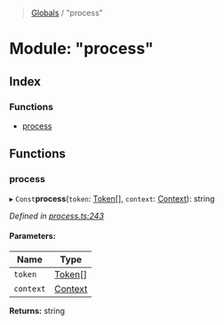 > [Globals](../README.md) / "process"

# Module: "process"

## Index

### Functions

- [process](_process_.md#process)

## Functions

### process

▸ `Const`**process**(`token`: [Token](_index_.md#token)[], `context`: [Context](../interfaces/_context_.context.md)): string

_Defined in [process.ts:243](https://github.com/kenoxa/beamwind/blob/main/packages/beamwind/src/process.ts#L243)_

#### Parameters:

| Name      | Type                                          |
| --------- | --------------------------------------------- |
| `token`   | [Token](_index_.md#token)[]                   |
| `context` | [Context](../interfaces/_context_.context.md) |

**Returns:** string
